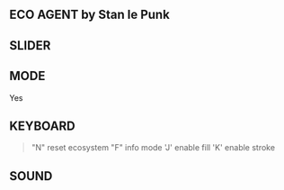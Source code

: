 ECO AGENT by Stan le Punk
--
SLIDER
--

MODE
--
Yes

KEYBOARD
--
>"N" reset ecosystem
>"F" info mode
>'J' enable fill
>'K' enable stroke

SOUND
--